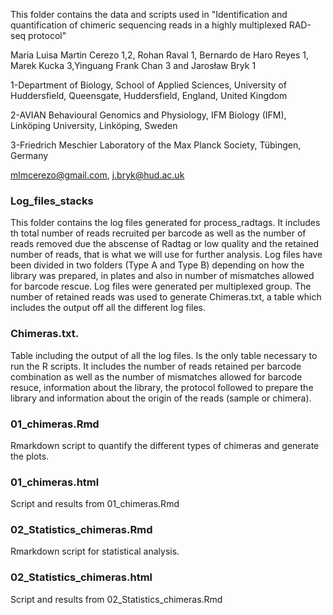 
This folder contains the data and scripts used in "Identification and quantification of chimeric sequencing reads in a highly multiplexed RAD-seq protocol" 

Maria Luisa Martin Cerezo 1,2, Rohan Raval 1, Bernardo de Haro Reyes 1, Marek Kucka 3,Yinguang Frank Chan 3 and Jarosław Bryk 1

1-Department of Biology, School of Applied Sciences, University of Huddersfield, Queensgate, Huddersfield, England, United Kingdom 

2-AVIAN Behavioural Genomics and Physiology, IFM Biology (IFM), Linköping University, Linköping, Sweden 

3-Friedrich Meschier Laboratory of the Max Planck Society, Tübingen, Germany 

mlmcerezo@gmail.com, j.bryk@hud.ac.uk

### Log_files_stacks
This folder contains the log files generated for process_radtags. It includes th total number of reads recruited per barcode as well as the number of reads removed due the abscense of Radtag or low quality and the retained number of reads, that is what we will use for further analysis.
Log files have been divided in two folders (Type A and Type B) depending on how the library was prepared, in plates and also in number of mismatches allowed for barcode rescue. 
Log files were generated per multiplexed group.
The number of retained reads was used to generate Chimeras.txt, a table which includes the output off all the different log files.

### Chimeras.txt.

Table including the output of all the log files. Is the only table necessary to run the R scripts. It includes the number of reads retained per barcode combination as well as the number of mismatches allowed for barcode resuce, information about the library, the protocol followed to prepare the library and information about the origin of the reads (sample or chimera).

### 01_chimeras.Rmd
Rmarkdown script to quantify the different types of chimeras and generate the plots.

### 01_chimeras.html
Script and results from 01_chimeras.Rmd

### 02_Statistics_chimeras.Rmd
Rmarkdown script for statistical analysis.

### 02_Statistics_chimeras.html

Script and results from 02_Statistics_chimeras.Rmd


